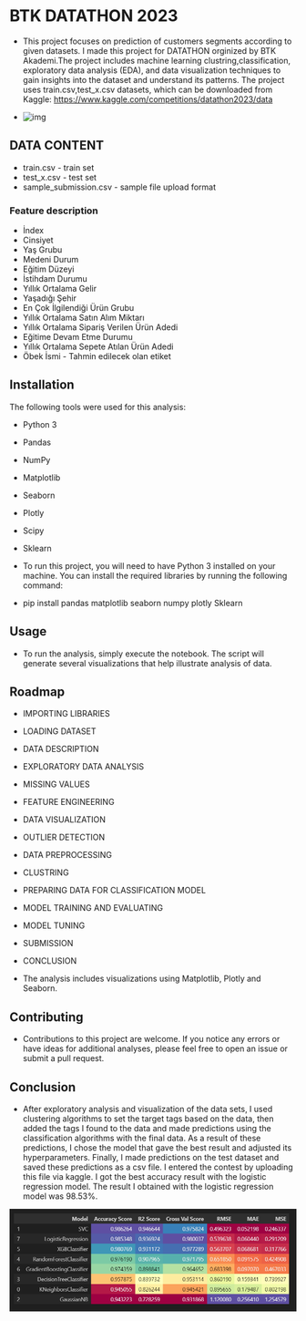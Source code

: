 
#  BTK DATATHON 2023
- This project focuses on prediction of customers segments according to given datasets. I made this project for DATATHON orginized by BTK Akademi.The project includes machine learning clustring,classification, exploratory data analysis (EDA), and data visualization techniques to gain insights into the dataset and understand its patterns. The project uses  train.csv,test_x.csv datasets, which can be downloaded from Kaggle: https://www.kaggle.com/competitions/datathon2023/data

- ![img](https://assets-btkakademi-gov-tr.akamaized.net/api/gallery/51/b7ffad66-04a1-4227-9db2-865a87ada5a6/datathon+2023_BANNER.png?t=1689860501481)



## DATA CONTENT
* train.csv - train set
* test_x.csv - test set
* sample_submission.csv - sample file upload format

### Feature description 

* İndex
* Cinsiyet
* Yaş Grubu
* Medeni Durum
* Eğitim Düzeyi
* İstihdam Durumu
* Yıllık Ortalama Gelir
* Yaşadığı Şehir
* En Çok İlgilendiği Ürün Grubu
* Yıllık Ortalama Satın Alım Miktarı
* Yıllık Ortalama Sipariş Verilen Ürün Adedi
* Eğitime Devam Etme Durumu
* Yıllık Ortalama Sepete Atılan Ürün Adedi
* Öbek İsmi - Tahmin edilecek olan etiket
## Installation
The following tools were used for this analysis:

- Python 3
- Pandas
- NumPy
- Matplotlib
- Seaborn
- Plotly
- Scipy
- Sklearn

- To run this project, you will need to have Python 3 installed on your machine. You can install the required libraries by running the following command:


- pip install pandas matplotlib seaborn numpy plotly Sklearn 
## Usage 
- To run the analysis, simply execute the notebook. The script will generate several visualizations that help illustrate analysis of data.
## Roadmap

* IMPORTING LIBRARIES

* LOADING DATASET

* DATA DESCRIPTION

* EXPLORATORY DATA ANALYSIS

* MISSING VALUES

* FEATURE ENGINEERING

* DATA VISUALIZATION

* OUTLIER DETECTION

* DATA PREPROCESSING

* CLUSTRING

* PREPARING DATA FOR CLASSIFICATION MODEL

* MODEL TRAINING AND EVALUATING

* MODEL TUNING

* SUBMISSION

* CONCLUSION


* The analysis includes visualizations using Matplotlib, Plotly and Seaborn.

## Contributing

- Contributions to this project are welcome. If you notice any errors or have ideas for additional analyses, please feel free to open an issue or submit a pull request.


## Conclusion 

* After exploratory analysis and visualization of the data sets, I used clustering algorithms to set the target tags based on the data, then added the tags I found to the data and made predictions using the classification algorithms with the final data. As a result of these predictions, I chose the model that gave the best result and adjusted its hyperparameters. Finally, I made predictions on the test dataset and saved these predictions as a csv file. I entered the contest by uploading this file via kaggle. I got the best accuracy result with the logistic regression model. The result I obtained with the logistic regression model was 98.53%.

![img](score.png)


